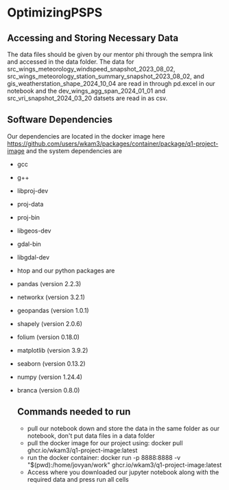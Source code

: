 # OptimizingPSPS

## Accessing and Storing Necessary Data
The data files should be given by our mentor phi through the sempra link and accessed in the data folder. The data for src_wings_meteorology_windspeed_snapshot_2023_08_02, src_wings_meteorology_station_summary_snapshot_2023_08_02, and gis_weatherstation_shape_2024_10_04 are read in through pd.excel in our notebook and the dev_wings_agg_span_2024_01_01 and src_vri_snapshot_2024_03_20 datsets are read in as csv.

## Software Dependencies
Our dependencies are located in the docker image here https://github.com/users/wkam3/packages/container/package/q1-project-image and the system dependencies are 
  - gcc
  - g++
  - libproj-dev
  - proj-data
  - proj-bin
  - libgeos-dev
  - gdal-bin
  - libgdal-dev
  - htop
and our python packages are
- pandas (version 2.2.3)
- networkx (version 3.2.1)
- geopandas (version 1.0.1)
- shapely (version 2.0.6)
- folium (version 0.18.0)
- matplotlib (version 3.9.2)
- seaborn (version 0.13.2)
- numpy (version 1.24.4)
- branca (version 0.8.0)

  ## Commands needed to run
  - pull our notebook down and store the data in the same folder as our notebook, don't put data files in a data folder
  - pull the docker image for our project using: docker pull ghcr.io/wkam3/q1-project-image:latest
  - run the docker container: docker run -p 8888:8888 -v "$(pwd):/home/jovyan/work" ghcr.io/wkam3/q1-project-image:latest
  - Access where you downloaded our jupyter notebook along with the required data and press run all cells
  
